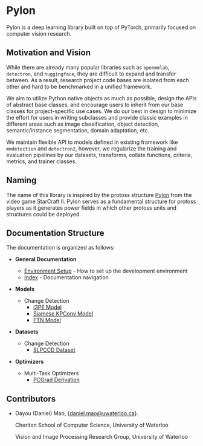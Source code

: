 # Pylon

Pylon is a deep learning library built on top of PyTorch, primarily focused on computer vision research.

## Motivation and Vision

While there are already many popular libraries such as `openmmlab`, `detectron`, and `huggingface`, they are difficult to expand and transfer between. As a result, research project code bases are isolated from each other and hard to be benchmarked in a unified framework.

We aim to utilize Python native objects as much as possible, design the APIs of abstract base classes, and encourage users to inherit from our base classes for project-specific use cases. We do our best in design to minimize the effort for users in writing subclasses and provide classic examples in different areas such as image classification, object detection, semantic/instance segmentation, domain adaptation, etc.

We maintain flexible API to models defined in existing framework like `mmdetection` and `detectron2`, however, we regularize the training and evaluation pipelines by our datasets, transforms, collate functions, criteria, metrics, and trainer classes.

## Naming

The name of this library is inspired by the protoss structure [Pylon](https://starcraft.fandom.com/wiki/Pylon) from the video game StarCraft II. Pylon serves as a fundamental structure for protoss players as it generates power fields in which other protoss units and structures could be deployed.

## Documentation Structure

The documentation is organized as follows:

- **General Documentation**
  - [Environment Setup](environment_setup.md) - How to set up the development environment
  - [Index](index.md) - Documentation navigation

- **Models**
  - Change Detection
    - [I3PE Model](models/change_detection/i3pe.md)
    - [Siamese KPConv Model](models/change_detection/siamese_kpconv.md)
    - [FTN Model](models/change_detection/ftn.md)
  
- **Datasets**
  - Change Detection
    - [SLPCCD Dataset](datasets/change_detection/slpccd.md)
  
- **Optimizers**
  - Multi-Task Optimizers
    - [PCGrad Derivation](optimizers/multi_task_optimizers/pcgrad_derivation.md)

## Contributors

* Dayou (Daniel) Mao, {[daniel.mao@uwaterloo.ca](mailto:daniel.mao@uwaterloo.ca)}.

    Cheriton School of Computer Science, University of Waterloo

    Vision and Image Processing Research Group, University of Waterloo
